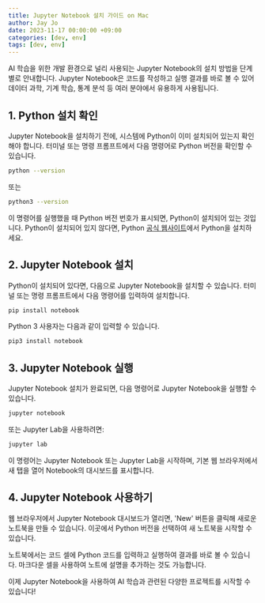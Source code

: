 ```yaml
---
title: Jupyter Notebook 설치 가이드 on Mac
author: Jay Jo
date: 2023-11-17 00:00:00 +09:00
categories: [dev, env]
tags: [dev, env]
---
```


AI 학습을 위한 개발 환경으로 널리 사용되는 Jupyter Notebook의 설치 방법을 단계별로 안내합니다. Jupyter Notebook은 코드를 작성하고 실행 결과를 바로 볼 수 있어 데이터 과학, 기계 학습, 통계 분석 등 여러 분야에서 유용하게 사용됩니다.

## 1. Python 설치 확인

Jupyter Notebook을 설치하기 전에, 시스템에 Python이 이미 설치되어 있는지 확인해야 합니다. 터미널 또는 명령 프롬프트에서 다음 명령어로 Python 버전을 확인할 수 있습니다.

```bash
python --version
```
또는
```bash
python3 --version
```

이 명령어를 실행했을 때 Python 버전 번호가 표시되면, Python이 설치되어 있는 것입니다. Python이 설치되어 있지 않다면, Python [공식 웹사이트](https://www.python.org/downloads/)에서 Python을 설치하세요.

## 2. Jupyter Notebook 설치

Python이 설치되어 있다면, 다음으로 Jupyter Notebook을 설치할 수 있습니다. 터미널 또는 명령 프롬프트에서 다음 명령어를 입력하여 설치합니다.

```bash
pip install notebook
```
Python 3 사용자는 다음과 같이 입력할 수 있습니다.

```bash
pip3 install notebook
```

## 3. Jupyter Notebook 실행

Jupyter Notebook 설치가 완료되면, 다음 명령어로 Jupyter Notebook을 실행할 수 있습니다.

```bash
jupyter notebook
```
또는 Jupyter Lab을 사용하려면:

```bash
jupyter lab
```

이 명령어는 Jupyter Notebook 또는 Jupyter Lab을 시작하며, 기본 웹 브라우저에서 새 탭을 열어 Notebook의 대시보드를 표시합니다.

## 4. Jupyter Notebook 사용하기

웹 브라우저에서 Jupyter Notebook 대시보드가 열리면, 'New' 버튼을 클릭해 새로운 노트북을 만들 수 있습니다. 이곳에서 Python 버전을 선택하여 새 노트북을 시작할 수 있습니다.

노트북에서는 코드 셀에 Python 코드를 입력하고 실행하여 결과를 바로 볼 수 있습니다. 마크다운 셀을 사용하여 노트에 설명을 추가하는 것도 가능합니다.

이제 Jupyter Notebook을 사용하여 AI 학습과 관련된 다양한 프로젝트를 시작할 수 있습니다!
